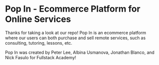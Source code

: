 # Pop In - Ecommerce Platform for Online Services

Thanks for taking a look at our repo! Pop In is an ecommerce platform where our users can both purchase and sell remote services, such as consulting, tutoring, lessons, etc.

Pop In was created by Peter Lee, Albina Usmanova, Jonathan Blanco, and Nick Fasulo for Fullstack Academy!
